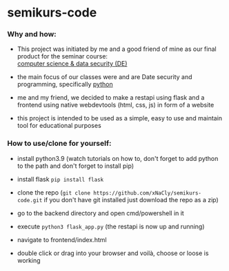 # semikurs-code

### Why and how:
- This project was initiated by me and a good friend of mine as our final product for the seminar course:<br/>
[computer science & data security (DE)](https://fwg.dahme-spreewald.info/fw/Fachschaften/Technik/Informatik/30549.html)

- the main focus of our classes were and are Date security and programming, specifically [python](https://www.python.org/)

- me and my friend, we decided to make a restapi using flask and a frontend using native webdevtools (html, css, js) in form of a website

- this project is intended to be used as a simple, easy to use and maintain tool for educational purposes

### How to use/clone for yourself:
- install python3.9 
  (watch tutorials on how to, don't forget to add python to the path and don't forget to install pip)
  
- install flask
`pip install flask`

- clone the repo 
  (`git clone https://github.com/xNaCly/semikurs-code.git` if you don't have git installed just download the repo as a zip)
  
- go to the backend directory and open cmd/powershell in it

- execute `python3 flask_app.py` 
  (the restapi is now up and running)
  
- navigate to frontend/index.html

- double click or drag into your browser and voilà, choose or loose is working
